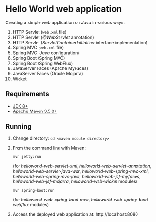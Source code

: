 # Hello World web application

Creating a simple web application on *Java* in various ways:

1. HTTP Servlet (`web.xml` file)
1. HTTP Servlet (*@WebServlet* annotation)
1. HTTP Servlet (*ServletContainerInitializer* interface implementation)
1. Spring MVC (`web.xml` file)
1. Spring MVC (*Java* configuration)
1. Spring Boot (Spring MVC)
1. Spring Boot (Spring WebFlux)
1. JavaServer Faces (Apache MyFaces)
1. JavaServer Faces (Oracle Mojarra)
1. Wicket

## Requirements

* [JDK 8+](http://www.oracle.com/technetwork/java/javase/downloads/index.html)
* [Apache Maven 3.5.0+](https://maven.apache.org/download.cgi)

## Running

1. Change directory:
    `cd <maven module directory>`

1. From the command line with Maven:

    `mvn jetty:run`

    (for *helloworld-web-servlet-xml*, *helloworld-web-servlet-annotation*, *helloworld-web-servlet-java-war*, *helloworld-web-spring-mvc-xml*, *helloworld-web-spring-mvc-java*, *helloworld-web-jsf-myfaces*, *helloworld-web-jsf-mojarra*, *helloworld-web-wicket* modules)

    `mvn spring-boot:run`

    (for *helloworld-web-spring-boot-mvc*, *helloworld-web-spring-boot-webflux* modules)

1. Access the deployed web application at: http://localhost:8080